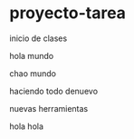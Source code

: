 # proyecto-tarea
inicio de clases


hola mundo

chao mundo

haciendo todo denuevo

nuevas herramientas

hola hola
